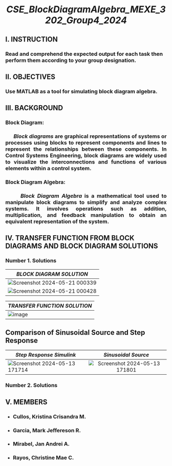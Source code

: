 # <p align="center">***CSE_BlockDiagramAlgebra_MEXE_3202_Group4_2024***</div>

## I. INSTRUCTION

### Read and comprehend the expected output for each task then perform them according to your group designation. 

## II. OBJECTIVES

### Use MATLAB as a tool for simulating block diagram algebra.

## III. BACKGROUND

### Block Diagram: 
### <div align="justify">&nbsp;&nbsp;&nbsp;&nbsp;&nbsp;&nbsp;***Block diagrams*** are graphical representations of systems or processes using blocks to represent components and lines to represent the relationships between these components. In Control Systems Engineering, block diagrams are widely used to visualize the interconnections and functions of various elements within a control system.</div>

### Block Diagram Algebra:
### <div align="justify">&nbsp;&nbsp;&nbsp;&nbsp;&nbsp;&nbsp;***Block Diagram Algebra*** is a mathematical tool used to manipulate block diagrams to simplify and analyze complex systems. It involves operations such as addition, multiplication, and feedback manipulation to obtain an equivalent representation of the system.</div>

## IV. TRANSFER FUNCTION FROM BLOCK DIAGRAMS AND BLOCK DIAGRAM SOLUTIONS

### Number 1. Solutions 
<div align="center">
   
| *BLOCK DIAGRAM SOLUTION*     |
|-----------------------       |
|![Screenshot 2024-05-21 000339](https://github.com/IamImji/CSE_BlockDiagramAlgebra_MEXE_3202_Group4_2024/assets/158303837/2d2a5af2-e16c-4520-a8fe-92e41c6dfd75) |
|![Screenshot 2024-05-21 000428](https://github.com/IamImji/CSE_BlockDiagramAlgebra_MEXE_3202_Group4_2024/assets/158303837/6b7bef51-6075-4069-87cf-437385808408) |

</div>

<div align="center">
   
| *TRANSFER FUNCTION SOLUTION*     |
|-----------------------       |
| ![image](https://github.com/IamImji/CSE_BlockDiagramAlgebra_MEXE_3202_Group4_2024/assets/158303837/73f334bc-3a1c-47d6-8deb-5dd1a986f68c) |

</div>

## Comparison of Sinusoidal Source and Step Response
<div align="center">

| *<div align="center">Step Response Simulink*</div>                | *<div align="center">Sinusoidal Source*</div>               |
|-----------------------   |-----------------------   |
| ![Screenshot 2024-05-13 171714](https://github.com/IamImji/CSE_StepResponse_MEXE_3202_Group4_2024/assets/158303837/8bcd77c7-67e8-49b4-8734-39e52d7fa6c1) |<div align="center">![Screenshot 2024-05-13 171801](https://github.com/IamImji/CSE_StepResponse_MEXE_3202_Group4_2024/assets/158303837/c4e57662-5215-415c-8f2a-ff5186bf54a9)</div> |

</div>

### Number 2. Solutions

## V. MEMBERS
* ###  Cullos, Kristina Crisandra M.
* ###  Garcia, Mark Jeffereson R.
* ###  Mirabel, Jan Andrei A.
* ###  Rayos, Christine Mae C.
